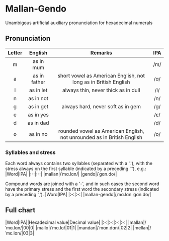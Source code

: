 # Mallan-Gendo
Unambigous artificial auxiliary pronunciation for hexadecimal numerals

## Pronunciation
|Letter|English|Remarks|IPA|
|:-:|:-----:|:-----:|:-:|
|m|as in mum||/m/|
|a|as in father|short vowel as American English, not long as in British English|/&#x0251;/|
|l|as in let|always thin, never thick as in dull|/l/|
|n|as in not||/n/|
|g|as in get|always hard, never soft as in gem|/g/|
|e|as in yes||/&#x025B;/|
|d|as in dad||/d/|
|o|as in no|rounded vowel as American English, not unrounded as in British English|/o/|

### Syllables and stress
Each word always contains two syllables (separated with a '.'), with the stress always on the first syllable (indicated by a preceding '&#0712;'), e.g.:
|Word|IPA|
|:-:|:-:|
|mallan|/&#0712;m&#x0251;.l&#x0251;n/|
|gendo|/&#0712;g&#x0251;n.do/|

Compound words are joined with a '-', and in such cases the second word have the primary stress and the first word the secondary stress (indicated by a preceding '&#0716;').
|Word|IPA|
|:-:|:-:|
|mallan-gendo|/&#0716;m&#x0251;.l&#x0251;n &#0712;g&#x0251;n.do/|

## Full chart
|Word|IPA||Hexadecimal value|Decimal value|
|:-:|:-:|:-:|:-:|
|mallan|/&#0712;m&#x0251;.l&#x0251;n/|00|0|
|mallo|/&#0712;m&#x0251;.lo/|01|1|
|mandan|/&#0712;m&#x0251;n.d&#x0251;n/|02|2|
|mellan|/&#0712;m&#x025B;.l&#x0251;n/|03|3|
